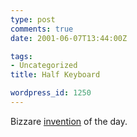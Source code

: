 ```yaml
---
type: post
comments: true
date: 2001-06-07T13:44:00Z

tags:
- Uncategorized
title: Half Keyboard

wordpress_id: 1250
---
```


Bizzare [invention](http://halfkeyboard.com/index.html) of the day.
